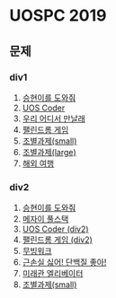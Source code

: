 # UOSPC 2019

## 문제

### div1

1. [승현이를 도와줘](https://github.com/iknoom/uospc/blob/master/2019/div1/1.%20%EC%8A%B9%ED%98%84%EC%9D%B4%EB%A5%BC%20%EB%8F%84%EC%99%80%EC%A4%98/lsh_statement.pdf)
2. [UOS Coder](https://github.com/iknoom/uospc/blob/master/2019/div1/2.%20UOS%20Coder/uoscoder_statement.pdf)
3. [우리 어디서 만날래](https://github.com/iknoom/uospc/blob/master/2019/div1/3.%20%EC%9A%B0%EB%A6%AC%20%EC%96%B4%EB%94%94%EC%84%9C%20%EB%A7%8C%EB%82%A0%EB%9E%98/wherewemeet_statement.pdf)
4. [팰린드롬 게임](https://github.com/iknoom/uospc/blob/master/2019/div1/4.%20%ED%8C%B0%EB%A6%B0%EB%93%9C%EB%A1%AC(palindrome)%20%EA%B2%8C%EC%9E%84/palindrome_statement.pdf)
5. [조별과제(small)](https://github.com/all1m-algorithm-study/uospc/blob/master/2019/div1/5.%20%EC%A1%B0%EB%B3%84%EA%B3%BC%EC%A0%9C(small)/assignment_small_statement.pdf)
6. [조별과제(large)](https://github.com/all1m-algorithm-study/uospc/blob/master/2019/div1/6.%20%EC%A1%B0%EB%B3%84%EA%B3%BC%EC%A0%9C(large)/assignment_large_statement.pdf)
7. [해외 여행](https://github.com/all1m-algorithm-study/uospc/blob/master/2019/div1/7.%20%ED%95%B4%EC%99%B8%20%EC%97%AC%ED%96%89/travel_statement.pdf)

### div2

1. [승현이를 도와줘](https://github.com/iknoom/uospc/blob/master/2019/div2/1.%20%EC%8A%B9%ED%98%84%EC%9D%B4%EB%A5%BC%20%EB%8F%84%EC%99%80%EC%A4%98/lsh_statement.pdf)
2. [메자이 풀스택](https://github.com/all1m-algorithm-study/uospc/blob/master/2019/div2/2.%20%EB%A9%94%EC%9E%90%EC%9D%B4%20%ED%92%80%EC%8A%A4%ED%83%9D/mejai_statement.pdf)
3. [UOS Coder (div2)](https://github.com/all1m-algorithm-study/uospc/blob/master/2019/div2/3.%20UOS%20Coder%20(div2)/uoscoder_statementdiv2.pdf)
4. [팰린드롬 게임 (div2)](https://github.com/all1m-algorithm-study/uospc/blob/master/2019/div2/4.%20%ED%8C%B0%EB%A6%B0%EB%93%9C%EB%A1%AC%20%EA%B2%8C%EC%9E%84%20(div2)/palindromediv2_statement.pdf)
5. [무빙워크](https://github.com/iknoom/uospc/blob/master/2019/div2/5.%20%EB%AC%B4%EB%B9%99%EC%9B%8C%ED%81%AC/movingwalk_statement.pdf)
6. [근손실 싫어! 단백질 좋아!](https://github.com/all1m-algorithm-study/uospc/blob/master/2019/div2/6.%20%EA%B7%BC%EC%86%90%EC%8B%A4%20%EC%8B%AB%EC%96%B4!%20%EB%8B%A8%EB%B0%B1%EC%A7%88%20%EC%A2%8B%EC%95%84!/protein_statement.pdf)
7. [미래관 엘리베이터](https://github.com/all1m-algorithm-study/uospc/blob/master/2019/div2/7.%20%EB%AF%B8%EB%9E%98%EA%B4%80%20%EC%97%98%EB%A6%AC%EB%B2%A0%EC%9D%B4%ED%84%B0/elevator_statement.pdf)
8. [조별과제(small)](https://github.com/all1m-algorithm-study/uospc/blob/master/2019/div2/8.%20%EC%A1%B0%EB%B3%84%EA%B3%BC%EC%A0%9C(small)/assignment_small_statement.pdf)

